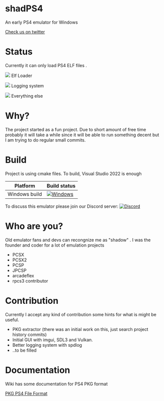 # shadPS4

An early PS4 emulator for Windows


[Check us on twitter](https://twitter.com/shadps4 "Check us on twitter")

# Status

Currently it can only load PS4 ELF files . 

![](https://geps.dev/progress/60) Elf Loader

![](https://geps.dev/progress/20) Logging system

![](https://geps.dev/progress/5) Everything else

# Why?

The project started as a fun project. Due to short amount of free time probably it will take a while since it will be able to run something decent but I am trying to do regular small commits.

# Build 

Project is using cmake files. To build, Visual Studio 2022 is enough 

|Platform|Build status|
|--------|------------|
|Windows build|[![Windows](https://github.com/georgemoralis/shadPS4/actions/workflows/windows.yml/badge.svg)](https://github.com/georgemoralis/shadPS4/actions/workflows/windows.yml)


To discuss this emulator please join our Discord server: [![Discord](https://img.shields.io/discord/1080089157554155590)](https://discord.gg/MyZRaBngxA)

# Who are you?

Old emulator fans and devs can recongnize me as "shadow" . I was the founder and coder for a lot of emulation projects 
* PCSX
* PCSX2
* PCSP
* JPCSP
* arcadeflex
* rpcs3 contributor

# Contribution

Currently I accept any kind of contribution some hints for what is might be useful.

* PKG extractor (there was an initial work on this, just search project history commits)
* Initial GUI with imgui, SDL3 and Vulkan.
* Better logging system with spdlog
* ..to be filled

# Documentation

Wiki has some documentation for PS4 PKG format

[PKG PS4 File Format](https://github.com/georgemoralis/shadPS4/wiki/PKG-Information "PKG PS4 File Format")

